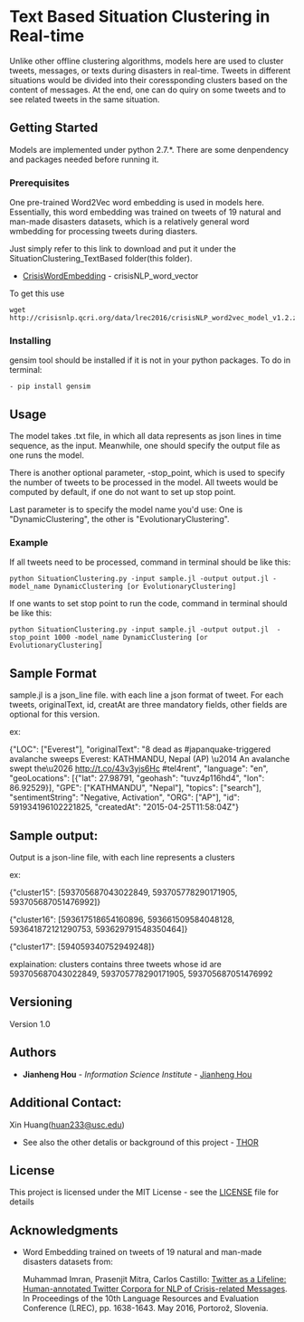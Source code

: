 # Text Based Situation Clustering in Real-time
Unlike other offline clustering algorithms, models here are used to cluster tweets, messages, or texts during disasters in real-time. Tweets in different situations would be divided into their coressponding clusters based on the content of messages. At the end, one can do quiry on some tweets and to see related tweets in the same situation.

## Getting Started

Models are implemented under python 2.7.*. There are some denpendency and packages needed before running it.

### Prerequisites

One pre-trained Word2Vec word embedding is used in models here. Essentially, this word embedding was trained on tweets of 19 natural and man-made disasters datasets, which is a relatively general word wmbedding for processing tweets during diasters.

Just simply refer to this link to download and put it under the SituationClustering_TextBased folder(this folder).

*   [CrisisWordEmbedding](http://crisisnlp.qcri.org/data/lrec2016/crisisNLP_word2vec_model_v1.2.zip) - crisisNLP_word_vector

To get this use

```
wget http://crisisnlp.qcri.org/data/lrec2016/crisisNLP_word2vec_model_v1.2.zip
```
### Installing

gensim tool should be installed if it is not in your python packages. To do in terminal:

```
- pip install gensim
```

## Usage
The model takes .txt file, in which all data represents as json lines in time sequence, as the input. Meanwhile, one should specify the output file as one runs the model.

There is another optional parameter, -stop_point, which is used to specify the number of tweets to be processed in the model. All tweets would be computed by default, if one do not want to set up stop point.

Last parameter is to specify the model name you'd use: One is "DynamicClustering", the other is "EvolutionaryClustering".

### Example
If all tweets need to be processed, command in terminal should be like this:

	python SituationClustering.py -input sample.jl -output output.jl -model_name DynamicClustering [or EvolutionaryClustering]

If one wants to set stop point to run the code, command in terminal should be like this:

	python SituationClustering.py -input sample.jl -output output.jl  -stop_point 1000 -model_name DynamicClustering [or EvolutionaryClustering]


## Sample Format

sample.jl is a json_line file. with each line a json format of tweet.
For each tweets, originalText, id, creatAt are three mandatory fields, other fields are optional for this version.

ex:

{"LOC": ["Everest"], "originalText": "8 dead as #japanquake-triggered avalanche sweeps Everest: KATHMANDU, Nepal (AP) \u2014 An avalanche swept the\u2026 http://t.co/43v3yjs6Hc #tel4rent", "language": "en", "geoLocations": [{"lat": 27.98791, "geohash": "tuvz4p116hd4", "lon": 86.92529}], "GPE": ["KATHMANDU", "Nepal"], "topics": ["search"], "sentimentString": "Negative, Activation", "ORG": ["AP"], "id": 591934196102221825, "createdAt": "2015-04-25T11:58:04Z"}

## Sample output:

Output is a json-line file, with each line represents a clusters

ex:

{"cluster15": [593705687043022849, 593705778290171905, 593705687051476992]}

{"cluster16": [593617518654160896, 593661509584048128, 593641872121290753, 593629791548350464]}

{"cluster17": [594059340752949248]}

explaination:
clusters contains three tweets whose id are 593705687043022849, 593705778290171905, 593705687051476992

## Versioning

Version 1.0

## Authors

* **Jianheng Hou** - *Information Science Institute* - [Jianheng Hou](https://www.linkedin.com/in/jianheng-hou-70130a154/)

## Additional Contact:

Xin Huang(huan233@usc.edu)

* See also the other detalis or background of this project - [THOR](http://usc-isi-i2.github.io/thor/)

## License

This project is licensed under the MIT License - see the [LICENSE](LICENSE) file for details

## Acknowledgments

* Word Embedding trained on tweets of 19 natural and man-made disasters datasets from:

    Muhammad Imran, Prasenjit Mitra, Carlos Castillo: [Twitter as a Lifeline: Human-annotated Twitter Corpora for NLP of Crisis-related Messages](https://mimran.me/papers/imran_prasenjit_carlos_lrec2016.pdf). In Proceedings of the 10th Language Resources and Evaluation Conference (LREC), pp. 1638-1643. May 2016, Portorož, Slovenia.
